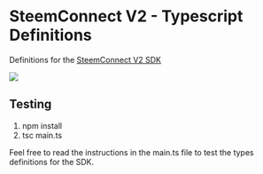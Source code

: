# SteemConnect V2 - Typescript Definitions

Definitions for the [SteemConnect V2 SDK](https://github.com/steemit/sc2-sdk)

![](https://steemitimages.com/0x0/https://res.cloudinary.com/hpiynhbhq/image/upload/v1515998917/xvzeueynrkjzzucrylou.png)

## Testing

1) npm install
2) tsc main.ts

Feel free to read the instructions in the main.ts file to test the types definitions for the SDK.
